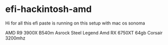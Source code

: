 # efi-hackintosh-amd
Hi for all 
this efi paste is running on this setup with mac os sonoma


AMD R9 3900X
B540m Asrock Steel Legend
Amd RX 6750XT
64gb Corsair 3200mhz
